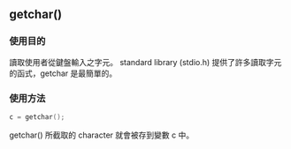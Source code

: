## getchar()

### 使用目的

讀取使用者從鍵盤輸入之字元。
standard library (stdio.h) 提供了許多讀取字元的函式，getchar 是最簡單的。

### 使用方法
```c
c = getchar();
```

getchar() 所截取的 character 就會被存到變數 c 中。

